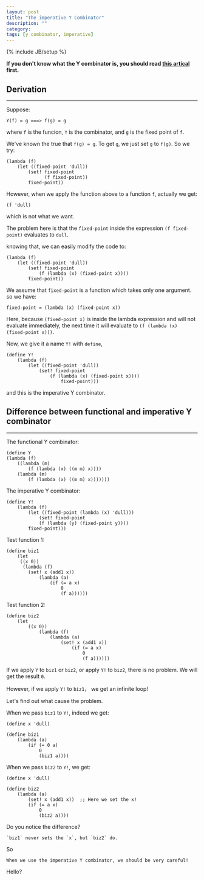 ```yaml
---
layout: post
title: "The imperative Y Combinator"
description: ""
category: 
tags: [y combinator, imperative]
---
```

{% include JB/setup %}


**If you don't know what the Y combinator is, you should read [this artical]("the-y-combinator") first.**

## Derivation
---
Suppose:
  
    Y(f) = g ===> f(g) = g

where `f` is the funcion, `Y` is the combinator, and `g` is the fixed point of `f`.

We've known the true that `f(g) = g`. To get `g`, we just set `g` to `f(g)`. So we try:

    (lambda (f)
		(let ((fixed-point 'dull))
			(set! fixed-point 
				  (f fixed-point))
			fixed-point))
			
However, when we apply the function above to a function `f`, actually we get:

    (f 'dull)
	
which is not what we want.

The problem here is that the `fixed-point` inside the expression `(f fixed-point)` evaluates to `dull`.

knowing that, we can easily modify the code to:

	(lambda (f)
		(let ((fixed-point 'dull))
			(set! fixed-point
				(f (lambda (x) (fixed-point x))))
			fixed-point))
			
We assume that `fixed-point` is a function which takes only one argument. so we have:

    fixed-point = (lambda (x) (fixed-point x))
	
Here, because `(fixed-point x)` is inside the lambda expression and will not evaluate immediately, the next time it will evaluate to `(f (lambda (x) (fixed-point x)))`.

Now, we give it a name `Y!` with `define`,

	(define Y!
		(lambda (f)
			(let ((fixed-point 'dull))
				(set! fixed-point
					(f (lambda (x) (fixed-point x))))
						fixed-point)))
						
and this is the imperative Y combinator.

## Difference between functional and imperative Y combinator
---

The functional Y combinator:

	(define Y
	(lambda (f)
		((lambda (m)
			(f (lambda (x) ((m m) x))))
		(lambda (m)
			(f (lambda (x) ((m m) x)))))))
			
The imperative Y combinator:

	(define Y!
		(lambda (f)
			(let ((fixed-point (lambda (x) 'dull)))
				(set! fixed-point
				(f (lambda (y) (fixed-point y))))
			fixed-point)))
			
Test function 1:

	(define biz1
		(let
		 ((x 0))
          (lambda (f)
            (set! x (add1 x))
				(lambda (a)
					(if (= a x)
						0
						(f a))))))
						
Test function 2:

	(define biz2
		(let
			((x 0))
				(lambda (f)
					(lambda (a)
						(set! x (add1 x))
							(if (= a x)
								0
								(f a))))))
								
If we apply `Y` to `biz1` or `biz2`, or apply `Y!` to `biz2`, there is no problem. We will get the result `0`.

However, if we apply `Y!` to `biz1`， we get an infinite loop!

Let's find out what cause the problem.

When we pass `biz1` to `Y!`, indeed we get:

    (define x 'dull)
	
	(define biz1
		(lambda (a)
			(if (= 0 a)
				0
				(biz1 a))))
				
When we pass `biz2` to `Y!`, we get:

    (define x 'dull)
		
	(define biz2
		(lambda (a)
			(set! x (add1 x))  ;; Here we set the x!
			(if (= a x)
				0
				(biz2 a))))
				
Do you notice the difference? 

    `biz1` never sets the `x`, but `biz2` do.
	
So 

    When we use the imperative Y combinator, we should be very careful!
	
	
Hello?
